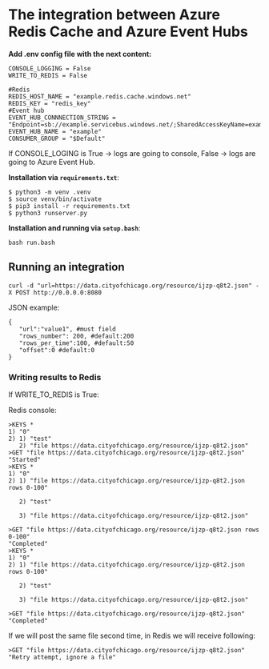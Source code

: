 # The integration between Azure Redis Cache and Azure Event Hubs



**Add .env сonfig file with the next content:**
```
CONSOLE_LOGGING = False
WRITE_TO_REDIS = False

#Redis
REDIS_HOST_NAME = "example.redis.cache.windows.net"
REDIS_KEY = "redis_key"
#Event hub
EVENT_HUB_CONNNECTION_STRING = "Endpoint=sb://example.servicebus.windows.net/;SharedAccessKeyName=example;SharedAccessKey=shared_key"
EVENT_HUB_NAME = "example"
CONSUMER_GROUP = "$Default"
```

If CONSOLE_LOGING is True -> logs are going to console, False -> logs are going to Azure Event Hub.

**Installation via `requirements.txt`**:

```shell
$ python3 -m venv .venv
$ source venv/bin/activate
$ pip3 install -r requirements.txt
$ python3 runserver.py
```

**Installation and running via `setup.bash`**:
```shell
bash run.bash
```

## Running an integration

```shell
curl -d "url=https://data.cityofchicago.org/resource/ijzp-q8t2.json" -X POST http://0.0.0.0:8080
```
JSON example:
```
{
   "url":"value1", #must field
   "rows_number": 200, #default:200
   "rows_per_time":100, #default:50
   "offset":0 #default:0
}
```
### Writing results to Redis
If WRITE_TO_REDIS is True:

Redis console:
```
>KEYS *
1) "0"
2) 1) "test"
   2) "file https://data.cityofchicago.org/resource/ijzp-q8t2.json"
>GET "file https://data.cityofchicago.org/resource/ijzp-q8t2.json"
"Started"
>KEYS *
1) "0"
2) 1) "file https://data.cityofchicago.org/resource/ijzp-q8t2.json rows 0-100"

   2) "test"

   3) "file https://data.cityofchicago.org/resource/ijzp-q8t2.json"

>GET "file https://data.cityofchicago.org/resource/ijzp-q8t2.json rows 0-100"
"Completed"
>KEYS *
1) "0"
2) 1) "file https://data.cityofchicago.org/resource/ijzp-q8t2.json rows 0-100"

   2) "test"

   3) "file https://data.cityofchicago.org/resource/ijzp-q8t2.json"

>GET "file https://data.cityofchicago.org/resource/ijzp-q8t2.json"
"Completed"

```

If we will post the same file second time, in Redis we will receive following:
```
>GET "file https://data.cityofchicago.org/resource/ijzp-q8t2.json"
"Retry attempt, ignore a file"
```